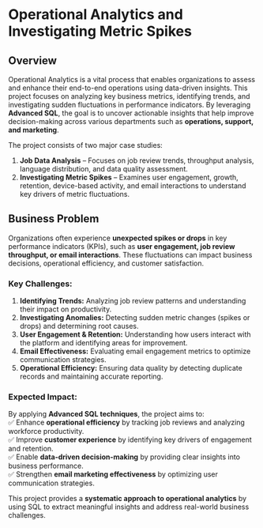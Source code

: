 
# **Operational Analytics and Investigating Metric Spikes**  

## **Overview**  
Operational Analytics is a vital process that enables organizations to assess and enhance their end-to-end operations using data-driven insights. This project focuses on analyzing key business metrics, identifying trends, and investigating sudden fluctuations in performance indicators. By leveraging **Advanced SQL**, the goal is to uncover actionable insights that help improve decision-making across various departments such as **operations, support, and marketing**.  

The project consists of two major case studies:  
1. **Job Data Analysis** – Focuses on job review trends, throughput analysis, language distribution, and data quality assessment.  
2. **Investigating Metric Spikes** – Examines user engagement, growth, retention, device-based activity, and email interactions to understand key drivers of metric fluctuations.  

## **Business Problem**  
Organizations often experience **unexpected spikes or drops** in key performance indicators (KPIs), such as **user engagement, job review throughput, or email interactions**. These fluctuations can impact business decisions, operational efficiency, and customer satisfaction.  

### **Key Challenges:**  
1. **Identifying Trends:** Analyzing job review patterns and understanding their impact on productivity.  
2. **Investigating Anomalies:** Detecting sudden metric changes (spikes or drops) and determining root causes.  
3. **User Engagement & Retention:** Understanding how users interact with the platform and identifying areas for improvement.  
4. **Email Effectiveness:** Evaluating email engagement metrics to optimize communication strategies.  
5. **Operational Efficiency:** Ensuring data quality by detecting duplicate records and maintaining accurate reporting.  

### **Expected Impact:**  
By applying **Advanced SQL techniques**, the project aims to:  
✅ Enhance **operational efficiency** by tracking job reviews and analyzing workforce productivity.  
✅ Improve **customer experience** by identifying key drivers of engagement and retention.  
✅ Enable **data-driven decision-making** by providing clear insights into business performance.  
✅ Strengthen **email marketing effectiveness** by optimizing user communication strategies.  

This project provides a **systematic approach to operational analytics** by using SQL to extract meaningful insights and address real-world business challenges.
